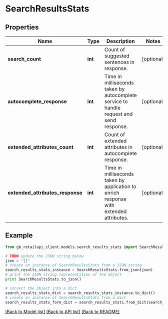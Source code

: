 # SearchResultsStats


## Properties
Name | Type | Description | Notes
------------ | ------------- | ------------- | -------------
**search_count** | **int** | Count of suggested sentences in response. | [optional] 
**autocomplete_response** | **int** | Time in milliseconds taken by autocomplete service to handle request and send response. | [optional] 
**extended_attributes_count** | **int** | Count of extended attributes in autocomplete response. | [optional] 
**extended_attributes_response** | **int** | Time in milliseconds taken by application to enrich response with extended attributes. | [optional] 

## Example

```python
from gb_retailapi_client.models.search_results_stats import SearchResultsStats

# TODO update the JSON string below
json = "{}"
# create an instance of SearchResultsStats from a JSON string
search_results_stats_instance = SearchResultsStats.from_json(json)
# print the JSON string representation of the object
print SearchResultsStats.to_json()

# convert the object into a dict
search_results_stats_dict = search_results_stats_instance.to_dict()
# create an instance of SearchResultsStats from a dict
search_results_stats_form_dict = search_results_stats.from_dict(search_results_stats_dict)
```
[[Back to Model list]](../README.md#documentation-for-models) [[Back to API list]](../README.md#documentation-for-api-endpoints) [[Back to README]](../README.md)


